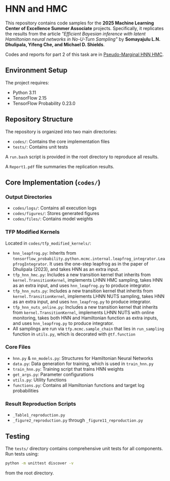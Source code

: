 # HNN and HMC

This repository contains code samples for the **2025 Machine Learning Center of Excellence Summer Associate** projects. Specifically, it replicates the results from the article *"Efficient Bayesian inference with latent Hamiltonian neural networks in No-U-Turn Sampling"* by **Somayajulu L.N. Dhulipala, Yifeng Che, and Michael D. Shields**.

Codes and reports for part 2 of this task are in [Pseudo-Marginal HNN HMC](https://github.com/HongxiaoChen/JPMC-part-2).

## Environment Setup

The project requires:
- Python 3.11
- TensorFlow 2.15  
- TensorFlow Probability 0.23.0

## Repository Structure

The repository is organized into two main directories:
- `codes/`: Contains the core implementation files
- `tests/`: Contains unit tests

A `run.bash` script is provided in the root directory to reproduce all results.

A `Report1.pdf` file summaries the replication results.

## Core Implementation (`codes/`)

### Output Directories
- `codes/logs/`: Contains all execution logs
- `codes/figures/`: Stores generated figures
- `codes/files/`: Contains model weights

### TFP Modified Kernels
Located in `codes/tfp_modified_kernels/`:
- `hnn_leapfrog.py`: Inherits from `tensorflow_probability.python.mcmc.internal.leapfrog_integrator.LeapfrogIntegrator`. It uses the one-step leapfrog as in the paper of Dhulipala (2023), and takes HNN as an extra input.
- `tfp_hnn_hmc.py`: Includes a new transition kernel that inherits from `kernel.TransitionKernel`, implements LHNN HMC sampling, takes HNN as an extra input, and uses `hnn_leapfrog.py` to produce integrator.
- `tfp_hnn_nuts.py`: Includes a new transition kernel that inherits from `kernel.TransitionKernel`, implements LHNN NUTS sampling, takes HNN as an extra input, and uses `hnn_leapfrog.py` to produce integrator.
- `tfp_hnn_nuts_online.py`: Includes a new transition kernel that inherits from `kernel.TransitionKernel`, implements LHNN NUTS with online monitoring, takes both HNN and Hamiltonian function as extra inputs, and uses `hnn_leapfrog.py` to produce integrator.
- All samplings are run via `tfp.mcmc.sample_chain` that lies in `run_sampling` function in `utils.py`, which is decorated with `@tf.function`

### Core Files
- `hnn.py` & `nn_models.py`: Structures for Hamiltonian Neural Networks
- `data.py`: Data generation for training, which is used in `train_hnn.py`
- `train_hnn.py`: Training script that trains HNN weights
- `get_args.py`: Parameter configurations
- `utils.py`: Utility functions
- `functions.py`: Contains all Hamiltonian functions and target log probabilities

### Result Reproduction Scripts
- `_Table1_reproduction.py`
- `_figure2_reproduction.py` through `_figure11_reproduction.py`

## Testing

The `tests/` directory contains comprehensive unit tests for all components. Run tests using:

```bash
python -m unittest discover -v
```
from the root directory.
